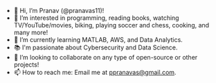 - 👋 Hi, I’m Pranav (@pranavas11)!
- 👀 I’m interested in programming, reading books, watching TV/YouTube/movies, biking, playing soccer and chess, cooking, and many more!
- 🌱 I’m currently learning MATLAB, AWS, and Data Analytics.
- 📚 I'm passionate about Cybersecurity and Data Science.
- 💞️ I’m looking to collaborate on any type of open-source or other projects!
- 📫 How to reach me: Email me at ppranavas@gmail.com.

<!---
pranavas11/pranavas11 is a ✨ special ✨ repository because its `README.md` (this file) appears on your GitHub profile.
You can click the Preview link to take a look at your changes.
--->
